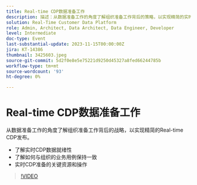 ```yaml
---
title: Real-time CDP数据准备工作
description: 描述：从数据准备工作的角度了解组织准备工作背后的策略，以实现精简的实时CDP发布。​AEM关键讨论点：了解实时CDP数据准备情况，并了解如何作为组织调整业务用例实时CDP准备情况的关键资源和操作
solution: Real-Time Customer Data Platform
role: Admin, Architect, Data Architect, Data Engineer, Developer
level: Intermediate
doc-type: Event
last-substantial-update: 2023-11-15T00:00:00Z
jira: KT-14386
thumbnail: 3425603.jpeg
source-git-commit: 5d2f0e8e5e75221d9250d45327a8fed66244785b
workflow-type: tm+mt
source-wordcount: '93'
ht-degree: 0%

---
```



# Real-time CDP数据准备工作

从数据准备工作的角度了解组织准备工作背后的战略，以实现精简的Real-time CDP发布。

* 了解实时CDP数据就绪性
* 了解如何与组织的业务用例保持一致
* 实时CDP准备的关键资源和操作

>[!VIDEO](https://video.tv.adobe.com/v/3425603/?learn=on)